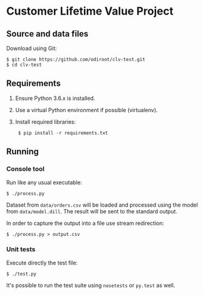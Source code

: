 # Customer Lifetime Value Project

## Source and data files

Download using Git:

    $ git clone https://github.com/odiroot/clv-test.git
    $ cd clv-test
## Requirements

1. Ensure Python 3.6.x is installed.
2. Use a virtual Python environment if possible (virtualenv).
3. Install required libraries:

        $ pip install -r requirements.txt

## Running

### Console tool

Run like any usual executable:

    $ ./process.py

Dataset from `data/orders.csv` will be loaded and processed using the model from `data/model.dill`. The result will be sent to the standard output.

In order to capture the output into a file use stream redirection:

    $ ./process.py > output.csv


### Unit tests

Execute directly the test file:

    $ ./test.py

It's possible to run the test suite using `nosetests` or `py.test` as well.
